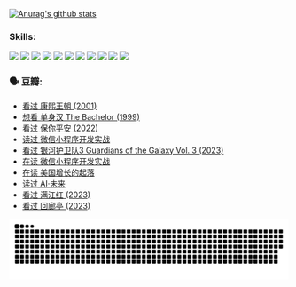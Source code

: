 
[![Anurag's github stats](https://github-readme-stats.vercel.app/api?username=w940853815)](https://github.com/anuraghazra/github-readme-stats)

### Skills:

<code><img height="32" src="https://cdn.jsdelivr.net/npm/simple-icons@v5/icons/python.svg"></code>
<code><img height="32" src="https://cdn.jsdelivr.net/npm/simple-icons@v5/icons/javascript.svg"></code>
<code><img height="32" src="https://cdn.jsdelivr.net/npm/simple-icons@v5/icons/django.svg"></code>
<code><img height="32" src="https://cdn.jsdelivr.net/npm/simple-icons@v5/icons/flask.svg"></code>
<code><img height="32" src="https://cdn.jsdelivr.net/npm/simple-icons@v5/icons/vuetify.svg"></code>
<code><img height="32" src="https://cdn.jsdelivr.net/npm/simple-icons@v5/icons/git.svg"></code>
<code><img height="32" src="https://cdn.jsdelivr.net/npm/simple-icons@v5/icons/docker.svg"></code>
<code><img height="32" src="https://cdn.jsdelivr.net/npm/simple-icons@v5/icons/postgresql.svg"></code>
<code><img height="32" src="https://cdn.jsdelivr.net/npm/simple-icons@v5/icons/elasticsearch.svg"></code>
<code><img height="32" src="https://cdn.jsdelivr.net/npm/simple-icons@v5/icons/macos.svg"></code>
<code><img height="32" src="https://cdn.jsdelivr.net/npm/simple-icons@v5/icons/linux.svg"></code>

### 🗣 豆瓣:

<!-- DOUBAN-ACTIVITIES:START -->
- [看过 康熙王朝‎ (2001)](https://www.douban.com/people/136069238/status/4254396418/?_i=85520945)
- [想看 单身汉 The Bachelor‎ (1999)](https://www.douban.com/people/136069238/status/4250318861/?_i=85520945)
- [看过 保你平安‎ (2022)](https://www.douban.com/people/136069238/status/4239139510/?_i=85520945)
- [读过 微信小程序开发实战](https://www.douban.com/people/136069238/status/4237321528/?_i=85520945)
- [看过 银河护卫队3 Guardians of the Galaxy Vol. 3‎ (2023)](https://www.douban.com/people/136069238/status/4236631849/?_i=85520945)
- [在读 微信小程序开发实战](https://www.douban.com/people/136069238/status/4230177692/?_i=85520945)
- [在读 美国增长的起落](https://www.douban.com/people/136069238/status/4220055912/?_i=85520945)
- [读过 AI·未来](https://www.douban.com/people/136069238/status/4220054171/?_i=85520945)
- [看过 满江红‎ (2023)](https://www.douban.com/people/136069238/status/4219146433/?_i=85520945)
- [看过 回廊亭‎ (2023)](https://www.douban.com/people/136069238/status/4215992758/?_i=85520945)
<!-- DOUBAN-ACTIVITIES:END -->


![Snake animation](https://raw.githubusercontent.com/w940853815/w940853815/output/github-contribution-grid-snake.svg)

<!--
**w940853815/w940853815** is a ✨ _special_ ✨ repository because its `README.md` (this file) appears on your GitHub profile.

Here are some ideas to get you started:

- 🔭 I’m currently working on ...
- 🌱 I’m currently learning ...
- 👯 I’m looking to collaborate on ...
- 🤔 I’m looking for help with ...
- 💬 Ask me about ...
- 📫 How to reach me: ...
- 😄 Pronouns: ...
- ⚡ Fun fact: ...
-->
